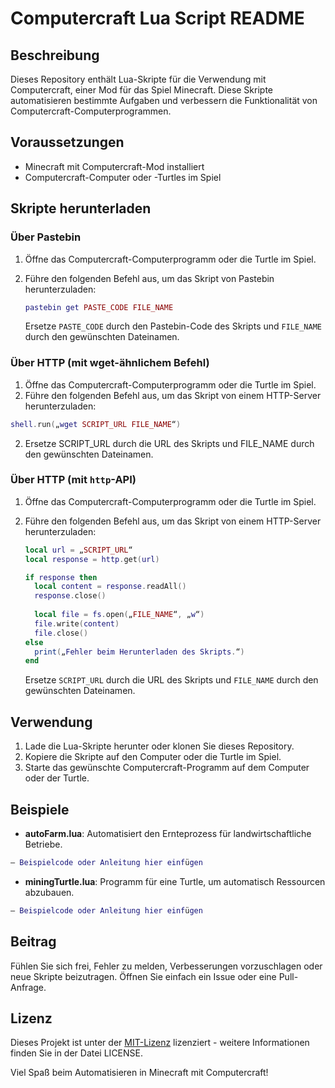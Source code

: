# Computercraft Lua Script README

## Beschreibung
Dieses Repository enthält Lua-Skripte für die Verwendung mit Computercraft, einer Mod für das Spiel Minecraft. Diese Skripte automatisieren bestimmte Aufgaben und verbessern die Funktionalität von Computercraft-Computerprogrammen.

## Voraussetzungen
- Minecraft mit Computercraft-Mod installiert
- Computercraft-Computer oder -Turtles im Spiel

## Skripte herunterladen

### Über Pastebin
1. Öffne das Computercraft-Computerprogramm oder die Turtle im Spiel.
2. Führe den folgenden Befehl aus, um das Skript von Pastebin herunterzuladen:

   ```lua
   pastebin get PASTE_CODE FILE_NAME
   ```

   Ersetze `PASTE_CODE` durch den Pastebin-Code des Skripts und `FILE_NAME` durch den gewünschten Dateinamen.

### Über HTTP (mit wget-ähnlichem Befehl)
1.	Öffne das Computercraft-Computerprogramm oder die Turtle im Spiel.
2.	Führe den folgenden Befehl aus, um das Skript von einem HTTP-Server herunterzuladen:

   ```lua
   shell.run(„wget SCRIPT_URL FILE_NAME“)
   ```

2.	Ersetze SCRIPT_URL durch die URL des Skripts und FILE_NAME durch den gewünschten Dateinamen.

### Über HTTP (mit `http`-API)
1. Öffne das Computercraft-Computerprogramm oder die Turtle im Spiel.
2. Führe den folgenden Befehl aus, um das Skript von einem HTTP-Server herunterzuladen:

   ```lua
   local url = „SCRIPT_URL“
   local response = http.get(url)
   
   if response then
     local content = response.readAll()
     response.close()
     
     local file = fs.open(„FILE_NAME“, „w“)
     file.write(content)
     file.close()
   else
     print(„Fehler beim Herunterladen des Skripts.“)
   end
   ```

   Ersetze `SCRIPT_URL` durch die URL des Skripts und `FILE_NAME` durch den gewünschten Dateinamen.

## Verwendung
1. Lade die Lua-Skripte herunter oder klonen Sie dieses Repository.
2. Kopiere die Skripte auf den Computer oder die Turtle im Spiel.
3. Starte das gewünschte Computercraft-Programm auf dem Computer oder der Turtle.

## Beispiele
- **autoFarm.lua**: Automatisiert den Ernteprozess für landwirtschaftliche Betriebe.
  
```lua
— Beispielcode oder Anleitung hier einfügen
```

- **miningTurtle.lua**: Programm für eine Turtle, um automatisch Ressourcen abzubauen.

```lua
— Beispielcode oder Anleitung hier einfügen
```

## Beitrag
Fühlen Sie sich frei, Fehler zu melden, Verbesserungen vorzuschlagen oder neue Skripte beizutragen. Öffnen Sie einfach ein Issue oder eine Pull-Anfrage.

## Lizenz
Dieses Projekt ist unter der [MIT-Lizenz](LICENSE) lizenziert - weitere Informationen finden Sie in der Datei LICENSE.

Viel Spaß beim Automatisieren in Minecraft mit Computercraft!